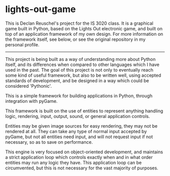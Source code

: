 # lights-out-game

This is Declan Reuschel's project for the IS 3020 class. It is a graphical game built in Python, based on the
Lights Out electronic game, and built on top of an application framework of my own design. For more information
on the framework itself, see below, or see the original repository in my personal profile.

--------

This project is being built as a way of understanding more about Python itself, and its differences
when compared to other languages which I have used in the past. The goal of this project is not only
to eventually reach some kind of useful framework, but also to be written well, using accepted standards
of development, and be designed in a way which could be considered 'Pythonic'.

This is a simple framework for building applications in Python, through integration with pyGame.

This framework is built on the use of entities to represent anything handling logic, rendering, input, output,
sound, or general application controls.

Entities may be given image sources for easy rendering, they may not be rendered at all. They can take
any type of normal input accepted by pyGame, but not all entities need input, and will not request input
if not necessary, so as to save on performance.

This engine is very focused on object-oriented development, and maintains a strict application loop which controls
exactly when and in what order entities may run any logic they have. This application loop can be circumvented,
but this is not necessary for the vast majority of purposes.
